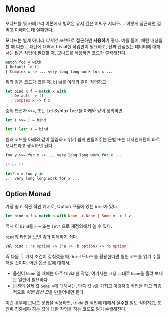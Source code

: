 # Monad

모나드를 뭐 카테고리 이론에서 빌려온 유서 깊은 어쩌구 저쩌구.... 이렇게 접근하면 겁먹고 이해하는데 실패한다.

모나드는 별게 아니라 *디자인 패턴*으로 접근하면 **사용하기** 좋다. 예를 들어, 패턴 매칭을 할 때 디폴트 패턴에 대해서 trivial한 작업만이 필요하고, 진짜 관심있는 데이터에 대해서는 많은 작업이 필요할 때, 모나드를 적용하면 코드가 깔끔해진다.

```ocaml
match foo y with
| Default -> ()
| Complex x -> ... very long long work for x ...
```

위와 같은 코드가 있을 때, `bind`를 아래와 같이 정의하고

```ocaml
let bind x f = match x with
  | Default -> ()
  | Complex x -> f x
```

중위 연산자 `>>=`, 또는 Let Syntax `let*`을 아래와 같이 정의하면

```ocaml
let ( >>= ) = bind

let ( let* ) = bind
```

원래 코드를 아래와 같이 깔끔하고 읽기 쉽게 만들어주는 문법 또는 디자인패턴이 바로 모나드라고 생각하면 된다.

```ocaml
foo y >>= fun x -> ... very long long work for x ...

(* or *)

let* x = foo y in
... very long long work for x ...
```

## Option Monad
가장 쉽고 직관 적인 예시로, Option 모듈에 있는 `bind`가 있다.

```ocaml
let bind o f = match o with None -> None | Some v -> f v
```

역시 이 `bind`를 `>>=` 또는 `let*` 으로 재정의해서 쓸 수 있다.

`bind`의 타입을 보면 좀더 이해하기 쉽다.

```ocaml
val bind : 'a option -> ('a -> 'b option) -> 'b option
```

즉 다음 두 가지 조건이 갖춰졌을 때, `bind` 모나드를 활용한다면 훨씬 코드를 읽기 수월해질 것이다. 어떤 옵션 값에 대해서,
 - 옵션이 `None` 일 때에는 아주 trivial한 작업, 여기서는 그냥 그대로 `None`을 흘려 보내는 일만이 필요하다.
 - 옵션의 실제 값 `Some v`에 대해서는, 안쪽 값 `v`를 가지고 이것저것 작업을 하고 최종적으로 *어떤 옵션 값*을 만들어내면 된다.

이런 경우에 모나드 문법을 적용하면, trivial한 작업에 대해서 실수할 일도 적어지고, 또 진짜 집중해야 하는 값에 대한 작업을 하는 코드도 읽기 수월해진다.
